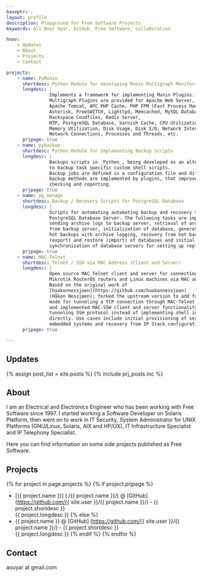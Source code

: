 ```yaml
---
baseptr: .
layout: profile
description: Playground for Free Software Projects
keywords: Ali Onur Uyar, GitHub, Free Software, Collaboration

hnav:
    - Updates
    - About
    - Projects
    - Contact

projects:
    - name: PyMunin
      shortdesc: Python Module for developing Munin Multigraph Monitoring Plugins
      longdesc: |
                Implements a framework for implementing Munin Plugins.
                Multigraph Plugins are provided for Apache Web Server, 
                Apache Tomcat, APC PHP Cache, PHP FPM (Fast Process Manager), 
                Asterisk, FreeSWITCH, Lighttpd, Memcached, MySQL Database, Nginx,
                Rackspace Coudfiles, Redis Server, 
                NTP, PostgreSQL Database, Varnish Cache, CPU Utilization, 
                Memory Utilization, Disk Usage, Disk I/O, Network Interfaces, 
                Network Connections, Processes and Threads, etc.
      prjpage: true
    - name: pybackup
      shortdesc: Python Module for Implementing Backup Scripts
      longdesc: |
                Backups scripts in _Python_, being developed as an alternative 
                to backup task specific custom shell scripts.
                Backup jobs are defined in a configuration file and different 
                backup methods are implemented by plugins, that improve on error 
                checking and reporting.
      prjpage: true
    - name: pg_manage
      shortdesc: Backup / Recovery Scripts for PostgreSQL Database
      longdesc: |
                Scripts for automating automating backup and recovery tasks for 
                PostgreSQL Database Server. The following tasks are implemented: 
                sending archive logs to backup server, retrieval of archive logs 
                from backup server, initialization of database, generation of 
                hot backups with archive logging, recovery from hot backup, dump
                (export) and restore (import) of databases and initial 
                synchronization of database servers for setting up replication.
      prjpage: true
    - name: MAC-Telnet
      shortdesc: Telnet / SSH via MAC Address (Client and Server)
      longdesc: |
                Open source MAC Telnet client and server for connecting to 
                Mikrotik RouterOS routers and Linux machines via MAC address. 
                Based on the original work of 
                [haakonnessjoen](https://github.com/haakonnessjoen) 
                (Håkon Nessjøen); forked the upstream version to add forwarding 
                mode for tunneling a TCP connection through MAC-Telnet protocol, 
                and implemented MAC-SSH client and server functionality for 
                tunneling SSH protocol instead of implementing shell interface 
                directly. Use cases include initial provisioning of servers and 
                embedded systems and recovery from IP Stack configuration errors.
      prjpage: true

---
```



Updates
-------

{% assign post_list = site.posts %}
{% include prj_posts.inc %}


About
-----

I am an Electrical and Electronics Engineer who has been working with Free 
Software since 1997. I started working a Software Developer on Solaris Platform,
then went on to work in IT Security, System Administrator for UNIX Platforms
(GNU/Linux, Solaris, AIX and HP/UX), IT Infrastructure Specialist and 
IP Telephony Specialist.

Here you can find information on some side projects published as Free Software.


Projects
--------

{% for project in page.projects %}
{% if project.prjpage %}
* [{{ project.name }}] (./{{ project.name }}/)
  @ [GitHub] (https://github.com/{{ site.user }}/{{ project.name }}/) - {{ project.shortdesc }}
  <br>{{ project.longdesc }}
{% else %}
* {{ project.name }}
  @ [GitHub] (https://github.com/{{ site.user }}/{{ project.name }}/) - {{ project.shortdesc }}
  <br>{{ project.longdesc }}
{% endif %}
{% endfor %}


Contact
-------

aouyar at gmail.com